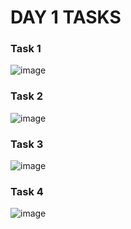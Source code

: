 # DAY 1 TASKS

### Task 1
![image](https://github.com/user-attachments/assets/0d2b14ec-7631-4791-8d38-47f55f21105b)


### Task 2
![image](https://github.com/user-attachments/assets/59a79f8d-d4ab-47dd-8d21-2c30d714febf)


### Task 3
![image](https://github.com/user-attachments/assets/53311ebb-8219-4abf-9190-0cbd2cb74a17)


### Task 4
![image](https://github.com/user-attachments/assets/853d2290-d992-497b-8420-09389d4fe9b5)
